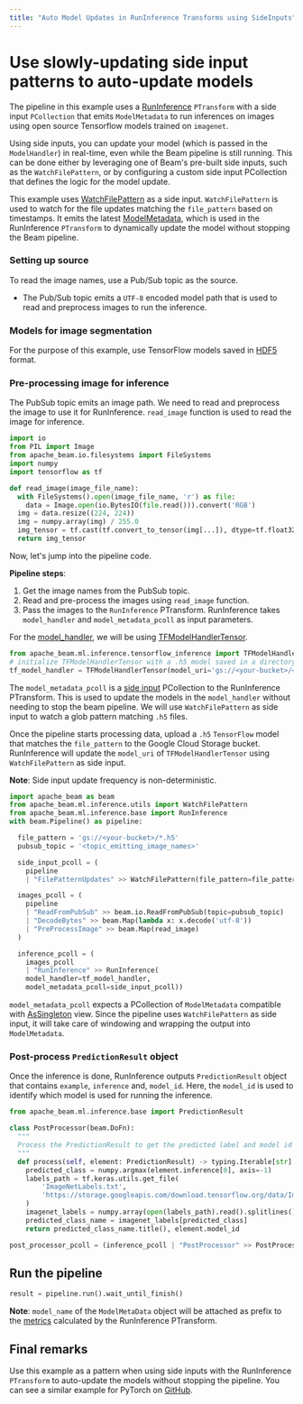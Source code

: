 ```yaml
---
title: "Auto Model Updates in RunInference Transforms using SideInputs"
---
```

<!--
Licensed under the Apache License, Version 2.0 (the "License");
you may not use this file except in compliance with the License.
You may obtain a copy of the License at

http://www.apache.org/licenses/LICENSE-2.0

Unless required by applicable law or agreed to in writing, software
distributed under the License is distributed on an "AS IS" BASIS,
WITHOUT WARRANTIES OR CONDITIONS OF ANY KIND, either express or implied.
See the License for the specific language governing permissions and
limitations under the License.
-->

# Use slowly-updating side input patterns to auto-update models

The pipeline in this example uses a [RunInference](https://beam.apache.org/documentation/transforms/python/elementwise/runinference/) `PTransform` with a side input `PCollection` that emits `ModelMetadata` to run inferences on images using open source Tensorflow models trained on `imagenet`.

Using side inputs, you can update your model (which is passed in the `ModelHandler`) in real-time, even while the Beam pipeline is still running. This can be done either by leveraging one of Beam's pre-built side inputs, such as the `WatchFilePattern`,
or by configuring a custom side input PCollection that defines the logic for the model update.

This example uses [WatchFilePattern](https://beam.apache.org/releases/pydoc/current/apache_beam.ml.inference.utils.html#apache_beam.ml.inference.utils.WatchFilePattern) as a side input. `WatchFilePattern` is used to watch for the file updates matching the `file_pattern`
based on timestamps. It emits the latest [ModelMetadata](https://beam.apache.org/documentation/transforms/python/elementwise/runinference/), which is used in
the RunInference `PTransform` to dynamically update the model without stopping the Beam pipeline.

### Setting up source

To read the image names, use a Pub/Sub topic as the source.
 * The Pub/Sub topic emits a `UTF-8` encoded model path that is used to read and preprocess images to run the inference.

### Models for image segmentation

For the purpose of this example, use TensorFlow models saved in [HDF5](https://www.tensorflow.org/tutorials/keras/save_and_load#hdf5_format) format.


### Pre-processing image for inference
The PubSub topic emits an image path. We need to read and preprocess the image to use it for RunInference. `read_image` function is used to read the image for inference.

```python
import io
from PIL import Image
from apache_beam.io.filesystems import FileSystems
import numpy
import tensorflow as tf

def read_image(image_file_name):
  with FileSystems().open(image_file_name, 'r') as file:
    data = Image.open(io.BytesIO(file.read())).convert('RGB')
  img = data.resize((224, 224))
  img = numpy.array(img) / 255.0
  img_tensor = tf.cast(tf.convert_to_tensor(img[...]), dtype=tf.float32)
  return img_tensor
```

Now, let's jump into the pipeline code.

**Pipeline steps**:
1. Get the image names from the PubSub topic.
2. Read and pre-process the images using `read_image` function.
3. Pass the images to the `RunInference` PTransform. RunInference takes `model_handler` and `model_metadata_pcoll` as input parameters.

For the [model_handler](https://github.com/apache/beam/blob/07f52a478174f8733c7efedb7189955142faa5fa/sdks/python/apache_beam/ml/inference/base.py#L308), we will be using [TFModelHandlerTensor](https://github.com/apache/beam/blob/186973b110d82838fb8e5ba27f0225a67c336591/sdks/python/apache_beam/ml/inference/tensorflow_inference.py#L184).
```python
from apache_beam.ml.inference.tensorflow_inference import TFModelHandlerTensor
# initialize TFModelHandlerTensor with a .h5 model saved in a directory accessible by the pipeline.
tf_model_handler = TFModelHandlerTensor(model_uri='gs://<your-bucket>/<model_path.h5>')
```

The `model_metadata_pcoll` is a [side input](https://beam.apache.org/documentation/programming-guide/#side-inputs) PCollection to the RunInference PTransform. This is used to update the models in the `model_handler` without needing to stop the beam pipeline.
We will use `WatchFilePattern` as side input to watch a glob pattern matching `.h5` files.

Once the pipeline starts processing data, upload a `.h5` `TensorFlow` model that matches the `file_pattern` to the Google Cloud Storage bucket. RunInference will update the `model_uri` of `TFModelHandlerTensor` using `WatchFilePattern` as side input.

**Note**: Side input update frequency is non-deterministic.

```python
import apache_beam as beam
from apache_beam.ml.inference.utils import WatchFilePattern
from apache_beam.ml.inference.base import RunInference
with beam.Pipeline() as pipeline:

  file_pattern = 'gs://<your-bucket>/*.h5'
  pubsub_topic = '<topic_emitting_image_names>'

  side_input_pcoll = (
    pipeline
    | "FilePatternUpdates" >> WatchFilePattern(file_pattern=file_pattern))

  images_pcoll = (
    pipeline
    | "ReadFromPubSub" >> beam.io.ReadFromPubSub(topic=pubsub_topic)
    | "DecodeBytes" >> beam.Map(lambda x: x.decode('utf-8'))
    | "PreProcessImage" >> beam.Map(read_image)
  )

  inference_pcoll = (
    images_pcoll
    | "RunInference" >> RunInference(
    model_handler=tf_model_handler,
    model_metadata_pcoll=side_input_pcoll))

```

`model_metadata_pcoll` expects a PCollection of `ModelMetadata` compatible with [AsSingleton](https://beam.apache.org/releases/pydoc/2.4.0/apache_beam.pvalue.html#apache_beam.pvalue.AsSingleton) view. Since the pipeline uses `WatchFilePattern` as side input, it will take care of windowing and wrapping the output into `ModelMetadata`.

### Post-process `PredictionResult` object

Once the inference is done, RunInference outputs `PredictionResult` object that contains `example`, `inference` and, `model_id`. Here, the `model_id` is used to identify which model is used for running the inference.

```python
from apache_beam.ml.inference.base import PredictionResult

class PostProcessor(beam.DoFn):
  """
  Process the PredictionResult to get the predicted label and model id used for inference.
  """
  def process(self, element: PredictionResult) -> typing.Iterable[str]:
    predicted_class = numpy.argmax(element.inference[0], axis=-1)
    labels_path = tf.keras.utils.get_file(
        'ImageNetLabels.txt',
        'https://storage.googleapis.com/download.tensorflow.org/data/ImageNetLabels.txt'
    )
    imagenet_labels = numpy.array(open(labels_path).read().splitlines())
    predicted_class_name = imagenet_labels[predicted_class]
    return predicted_class_name.title(), element.model_id

post_processor_pcoll = (inference_pcoll | "PostProcessor" >> PostProcessor())
```

## Run the pipeline
```python
result = pipeline.run().wait_until_finish()
```
**Note**: `model_name` of the `ModelMetaData` object will be attached as prefix to the [metrics](https://beam.apache.org/documentation/ml/runinference-metrics/) calculated by the RunInference PTransform.

## Final remarks
Use this example as a pattern when using side inputs with the RunInference `PTransform` to auto-update the models without stopping the pipeline. You can see a similar example for PyTorch on [GitHub](https://github.com/apache/beam/blob/master/sdks/python/apache_beam/examples/inference/pytorch_image_classification_with_side_inputs.py).

